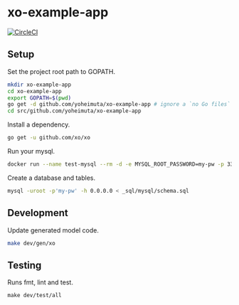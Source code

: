 # xo-example-app

[![CircleCI](https://circleci.com/gh/yoheimuta/xo-example-app/tree/master.svg?style=svg)](https://circleci.com/gh/yoheimuta/xo-example-app/tree/master)

## Setup

Set the project root path to GOPATH.

```bash
mkdir xo-example-app
cd xo-example-app
export GOPATH=$(pwd)
go get -d github.com/yoheimuta/xo-example-app # ignore a `no Go files` error.
cd src/github.com/yoheimuta/xo-example-app
```

Install a dependency.

```bash
go get -u github.com/xo/xo
```

Run your mysql.

```bash
docker run --name test-mysql --rm -d -e MYSQL_ROOT_PASSWORD=my-pw -p 3306:3306 mysql:8.0.0
```

Create a database and tables.

```bash
mysql -uroot -p'my-pw' -h 0.0.0.0 < _sql/mysql/schema.sql
```

## Development

Update generated model code.

```bash
make dev/gen/xo
```

## Testing

Runs fmt, lint and test.


```
make dev/test/all
```

